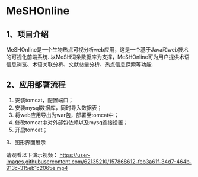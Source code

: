 # MeSHOnline

## 1、项目介绍

MeSHOnline是一个生物热点可视分析web应用，这是一个基于Java和web技术的可视化前端系统. 以MeSH词条数据库为支撑，MeSHOnline可为用户提供术语信息浏览、术语关联分析、文献总量分析、热点信息探索等功能. 

## 2、应用部署流程

1. 安装tomcat，配置端口；
2. 安装mysql数据库，同时导入数据表；
3. 将web应用导出为war包，部署至tomcat中；
4. 修改tomcat中对外部包依赖以及mysq连接设置；
5. 开启tomcat；

3、图形界面展示

请观看以下演示视频：
https://user-images.githubusercontent.com/62135210/157868612-feb3a61f-34d7-464b-913c-315eb1c2065e.mp4
